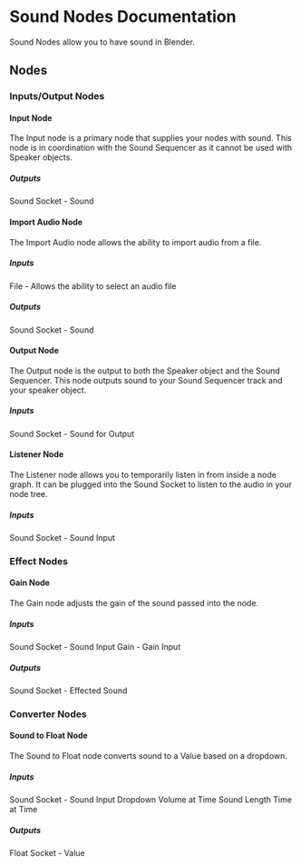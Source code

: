 # Sound Nodes Documentation

Sound Nodes allow you to have sound in Blender.

## Nodes

### Inputs/Output Nodes

#### Input Node
The Input node is a primary node that supplies your nodes with sound. This node is in coordination with the Sound Sequencer as it cannot be used with Speaker objects.

##### Outputs
Sound Socket - Sound


#### Import Audio Node
The Import Audio node allows the ability to import audio from a file.

##### Inputs
File - Allows the ability to select an audio file

##### Outputs
Sound Socket - Sound


#### Output Node
The Output node is the output to both the Speaker object and the Sound Sequencer. This node outputs sound to your Sound Sequencer track and your speaker object.

##### Inputs
Sound Socket - Sound for Output


#### Listener Node
The Listener node allows you to temporarily listen in from inside a node graph. It can be plugged into the Sound Socket to listen to the audio in your node tree.

##### Inputs
Sound Socket - Sound Input

### Effect Nodes


#### Gain Node
The Gain node adjusts the gain of the sound passed into the node.

##### Inputs
Sound Socket - Sound Input
Gain - Gain Input 

##### Outputs
Sound Socket - Effected Sound


### Converter Nodes


#### Sound to Float Node
The Sound to Float node converts sound to a Value based on a dropdown. 

##### Inputs
Sound Socket - Sound Input
Dropdown
Volume at Time
Sound Length
Time at Time

##### Outputs
Float Socket - Value

